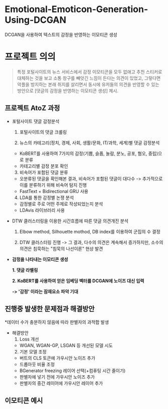 # Emotional-Emoticon-Generation-Using-DCGAN
DCGAN을 사용하여 텍스트의 감정을 반영하는 이모티콘 생성

프로젝트 의의
============
> 특정 포털사이트의 뉴스 서비스에서 감정 이모티콘을 모두 없애고 추천 스티커로 대체하는 것을 보고 소통 창구를 빼앗긴 느낌이 든다는 의견이 있었고, 그렇다면 악플을 방지하는 본래 취지를 살리면서 동시에 유저들의 의견을 반영할 수 있는 방안으로 [댓글의 감정을 반영하는 이모티콘 생성] 제시.



프로젝트 AtoZ 과정
------------
 * 포털사이트 댓글 감정분석


   1. 포털사이트의 댓글 크롤링


   2. 뉴스의 카테고리(정치, 경제, 사회, 생활/문화, IT/과학, 세계)별 댓글 감정분석
     * KoBERT를 사용하여 7가지의 감정(기쁨, 슬픔, 놀람, 분노, 공포, 혐오, 중립)으로 분류
     * 카테고리별 감정 분포 확인


   3. 비속어가 포함된 댓글 분류
     * 오분류된 댓글을 확인해본 결과, 비속어가 포함된 댓글이 대다수
       -> 추가적으로 이를 분류하기 위해 비속어 탐지 진행
     * FastText + Bidirectional GRU 사용


   4. LDA를 통한 감정별 논쟁 분석
     * 감정별로 주로 어떤 주제로 작성되었는지 분석
     * LDAvis 라이브러리 사용

 * DTW 클러스터링을 이용한 시간흐름에 따른 댓글 의견개진 분석


    1. Elbow method, Silhouette mothod, DB index를 이용하여 군집의 수 결정


    2. DTW 클러스터링 진행
      -> 그 결과, 다수의 의견은 계속해서 증가하지만, 
        소수의 의견은 침묵하는 "침묵의 나선이론" 현상 발견
        
        
  * **감정을 나타내는 이모티콘 생성**


     **1. 댓글 라벨링**
   
   
     **2. KoBERT를 사용하여 얻은 임베딩 벡터를 DCGAN에 노이즈 대신 입력**
   
   
       **-> '감정' 이라는 잠재요소 파악 기대**
      
    
진행중 발생한 문제점과 해결방안    
---------
*데이터 수가 충분하지 않음에 따라 판별자의 과적합 발생

* 해결방안
  1. Loss 개선
    * WGAN, WGAN-GP, LSGAN 등 개선된 모델 시도
  2. 기본 모델 조정
    * 버트의 CLS 토큰에 가우시안 노이즈 추가
    * 드롭아웃 비율 조정
    * BGenerator freezing 레이어 선택(+컴퓨팅 시간 줄이기)
    * 판별자에 넣기 전에 가우시안 노이즈 추가
    * 판별자의 중간 레이어에 가우시안 레이어 추가


이모티콘 예시   
---------
